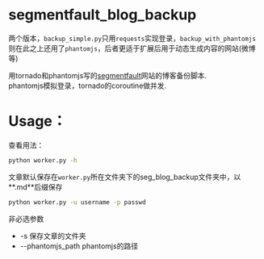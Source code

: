 # segmentfault_blog_backup

两个版本，`backup_simple.py`只用`requests`实现登录，`backup_with_phantomjs`则在此之上还用了`phantomjs`，后者更适于扩展后用于动态生成内容的网站(微博等)

用tornado和phantomjs写的[segmentfault](http://segmentfault.com)网站的博客备份脚本.  
phantomjs模拟登录，tornado的coroutine做并发.


# Usage：
查看用法：
```bash
python worker.py -h
```

文章默认保存在`worker.py`所在文件夹下的seg_blog_backup文件夹中，以**.md**后缀保存
```bash
python worker.py -u username -p passwd
```
  
非必选参数
- -s 保存文章的文件夹
- --phantomjs_path phantomjs的路径

